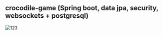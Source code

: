 ## crocodile-game (Spring boot, data jpa, security, websockets + postgresql)

![123](https://user-images.githubusercontent.com/23150134/52295912-0e171780-298e-11e9-8beb-948dbc0bd295.png)
